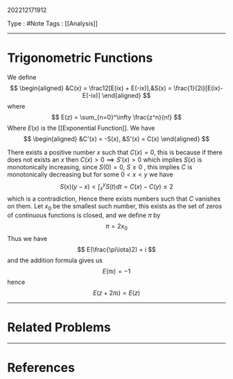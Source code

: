 202212171912

Type : #Note
Tags : [[Analysis]]

---
# Trigonometric Functions
We define
$$
\begin{aligned}
&C(x) = \frac12[E(ix) + E(-ix)],&S(x) = \frac{1}{2i}[E(ix)-E(-ix)]
\end{aligned}
$$
where 
$$
E(z) = \sum_{n=0}^\infty \frac{z^n}{n!}
$$
Where $E(x)$ is the [[Exponential Function]].
We have
$$
\begin{aligned}
&C'(x) = -S(x), &S'(x) = C(x)
\end{aligned}
$$

There exists a positive number $x$ such that $C(x) = 0$, this is because if there does not exists an $x$ then $C(x)>0\implies S'(x)>0$ which implies $S(x)$ is monotonically increasing, since $S(0) = 0$, $S\ge 0$ , this implies $C$ is monotonically decreasing but for some $0<x<y$ we have
$$
S(x)(y-x)<\int_x^yS(t)dt=C(x)-C(y)\le 2
$$
 which is a contradiction, Hence there exists numbers such that $C$ vanishes on them. Let $x_0$ be the smallest such number, this exists as the set of zeros of continuous functions is closed, and we define $\pi$ by $$ \pi = 2x_0$$
 Thus we have
 $$
 E(\frac{\pi\iota}2) = i
 $$
 and the addition formula gives us 
 $$
 E(\pi\iota) = -1
 $$
 hence 
 $$
 E(z+2\pi\iota) = E(z)
 $$

---
# Related Problems

---
# References
 